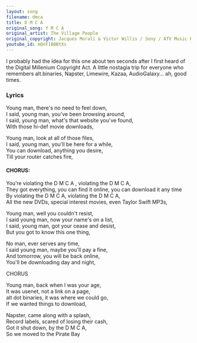 ```yaml
---  
layout: song  
filename: dmca
title: D M C A  
original_song: Y M C A  
original_artist: The Village People  
original_copyright: Jacques Morali & Victor Willis / Sony / ATV Music Publishing Ltd.  
youtube_id: mQnF1BBBtXs  
---  
```

I probably had the idea for this one about ten seconds after I first heard of the Digital Millenium Copyright Act. A little nostagia trip for everyone who remembers alt.binaries, Napster, Limewire, Kazaa, AudioGalaxy... ah, good times.  
  
### Lyrics  
  
Young man, there's no need to feel down,    
I said, young man, you've been browsing around,    
I said, young man, what's that website you've found,  
With those hi-def movie downloads,  
  
Young man, look at all of those files,  
I said, young man, you'll be here for a while,  
You can download, anything you desire,  
Till your router catches fire,  
  
#### CHORUS:  

You’re violating the D M C A , violating the D M C A,  
They got everything, you can find it online, you can download it any time  
By violating the D M C A, violating the D M C A,  
All the new DVDs, special interest movies, even Taylor Swift MP3s,  
  
Young man, well you couldn't resist,  
I said young man, now your name's on a list,  
I said, young man, got your cease and desist,  
But you got to know this one thing,  
  
No man, ever serves any time,  
I said young man, maybe you'll pay a fine,   
And tomorrow, you will be back online,  
You'll be downloading day and night,  
  
CHORUS  
  
Young man, back when I was your age,  
It was usenet, not a link on a page,  
alt dot binaries, it was where we could go,  
If we wanted things to download,  
  
Napster, came along with a splash,  
Record labels, scared of losing their cash,  
Got it shut down, by the D M C A,  
So we moved to the Pirate Bay  